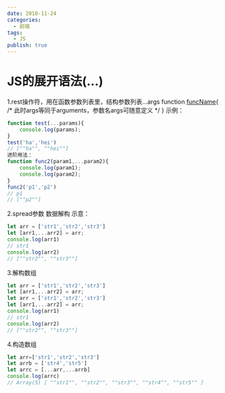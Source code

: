 ```yaml
---
date: 2018-11-24
categories:
  - 前端
tags:
  - JS
publish: true
---
```


# JS的展开语法(...)

1.rest操作符，用在函数参数列表里，结构参数列表...args
function [funcName](...args){
/* 此时args等同于arguments，参数名args可随意定义 */
}
示例：

```js
function test(...params){
    console.log(params);
}
test('ha','hei')
// [""ha"", ""hei""]
进阶用法：
function func2(param1,...param2){
    console.log(param1);
    console.log(param2);
}
func2('p1','p2')
// p1
// [""p2""]
```

2.spread参数
数据解构
示意：

```js
let arr = ['str1','str2','str3']
let [arr1,...arr2] = arr;
console.log(arr1)
// str1
console.log(arr2)
// [""str2"", ""str3""]
```

3.解构数组

```js
let arr = ['str1','str2','str3']
let [arr1,...arr2] = arr;
let arr = ['str1','str2','str3']
let [arr1,...arr2] = arr;
console.log(arr1)
// str1
console.log(arr2)
// [""str2"", ""str3""]
```

4.构造数组

```js
let arr=['str1','str2','str3']
let arrb = ['str4','str5']
let arrc = [...arr,...arrb]
console.log(arrc)
// Array(5) [ ""str1"", ""str2"", ""str3"", ""str4"", ""str5"" ]
```
